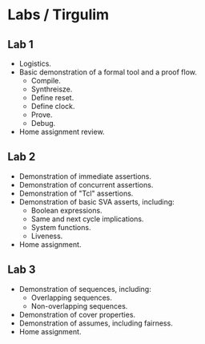 # Labs / Tirgulim

## Lab 1
- Logistics.
- Basic demonstration of a formal tool and a proof flow.
  - Compile.
  - Synthreisze.
  - Define reset.
  - Define clock.
  - Prove.
  - Debug.
- Home assignment review.

## Lab 2
- Demonstration of immediate assertions.
- Demonstration of concurrent assertions.
- Demonstration of "Tcl" assertions.
- Demonstration of basic SVA asserts, including:
  - Boolean expressions.
  - Same and next cycle implications.
  - System functions.
  - Liveness.
- Home assignment.

## Lab 3
- Demonstration of sequences, including:
  - Overlapping sequences.
  - Non-overlapping sequences.
- Demonstration of cover properties.
- Demonstration of assumes, including fairness.
- Home assignment.
